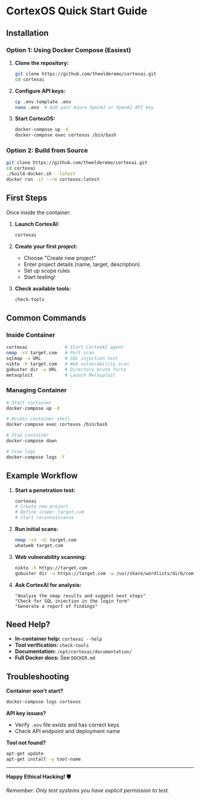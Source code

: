 # CortexOS Quick Start Guide

## Installation

### Option 1: Using Docker Compose (Easiest)

1. **Clone the repository:**
   ```bash
   git clone https://github.com/theelderemo/cortexai.git
   cd cortexai
   ```

2. **Configure API keys:**
   ```bash
   cp .env.template .env
   nano .env  # Add your Azure OpenAI or OpenAI API key
   ```

3. **Start CortexOS:**
   ```bash
   docker-compose up -d
   docker-compose exec cortexos /bin/bash
   ```

### Option 2: Build from Source

```bash
git clone https://github.com/theelderemo/cortexai.git
cd cortexai
./build-docker.sh --latest
docker run -it --rm cortexos:latest
```

## First Steps

Once inside the container:

1. **Launch CortexAI:**
   ```bash
   cortexai
   ```

2. **Create your first project:**
   - Choose "Create new project"
   - Enter project details (name, target, description)
   - Set up scope rules
   - Start testing!

3. **Check available tools:**
   ```bash
   check-tools
   ```

## Common Commands

### Inside Container
```bash
cortexai              # Start CortexAI agent
nmap -sV target.com   # Port scan
sqlmap -u URL         # SQL injection test
nikto -h target.com   # Web vulnerability scan
gobuster dir -u URL   # Directory brute force
metasploit            # Launch Metasploit
```

### Managing Container
```bash
# Start container
docker-compose up -d

# Access container shell
docker-compose exec cortexos /bin/bash

# Stop container
docker-compose down

# View logs
docker-compose logs -f
```

## Example Workflow

1. **Start a penetration test:**
   ```bash
   cortexai
   # Create new project
   # Define scope: target.com
   # Start reconnaissance
   ```

2. **Run initial scans:**
   ```bash
   nmap -sV -sC target.com
   whatweb target.com
   ```

3. **Web vulnerability scanning:**
   ```bash
   nikto -h https://target.com
   gobuster dir -u https://target.com -w /usr/share/wordlists/dirb/common.txt
   ```

4. **Ask CortexAI for analysis:**
   ```
   "Analyze the nmap results and suggest next steps"
   "Check for SQL injection in the login form"
   "Generate a report of findings"
   ```

## Need Help?

- **In-container help:** `cortexai --help`
- **Tool verification:** `check-tools`
- **Documentation:** `/opt/cortexai/documentation/`
- **Full Docker docs:** See `DOCKER.md`

## Troubleshooting

**Container won't start?**
```bash
docker-compose logs cortexos
```

**API key issues?**
- Verify `.env` file exists and has correct keys
- Check API endpoint and deployment name

**Tool not found?**
```bash
apt-get update
apt-get install -y tool-name
```

---

**Happy Ethical Hacking! 🛡️**

*Remember: Only test systems you have explicit permission to test.*

